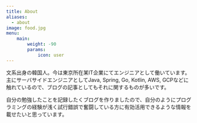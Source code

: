 ```yaml
---
title: About
aliases:
  - about
image: food.jpg
menu:
    main: 
        weight: -90
        params:
            icon: user
---
```


文系出身の韓国人。今は東京所在某IT企業にてエンジニアとして働いています。主にサーバサイドエンジニアとしてJava, Spring, Go, Kotlin, AWS, GCPなどに触れているので、ブログの記事としてもそれに関するものが多いです。

自分の勉強したことを記録したくブログを作りましたので、自分のようにプログラミングの経験が浅く試行錯誤で奮闘している方に有効活用できるような情報を載せたいと思っています。
